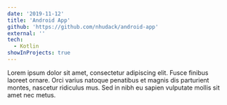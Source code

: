 ```yaml
---
date: '2019-11-12'
title: 'Android App'
github: 'https://github.com/nhudack/android-app'
external: ''
tech:
  - Kotlin
showInProjects: true
---
```


Lorem ipsum dolor sit amet, consectetur adipiscing elit. Fusce finibus laoreet ornare. Orci varius natoque penatibus et magnis dis parturient montes, nascetur ridiculus mus. Sed in nibh eu sapien vulputate mollis sit amet nec metus.
